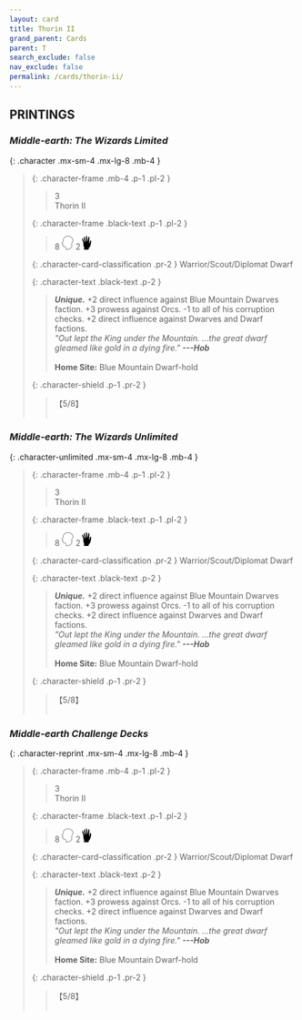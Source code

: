 ```yaml
---
layout: card
title: Thorin II
grand_parent: Cards
parent: T
search_exclude: false
nav_exclude: false
permalink: /cards/thorin-ii/
---
```


## PRINTINGS


### _Middle-earth: The Wizards Limited_

{: .character .mx-sm-4 .mx-lg-8 .mb-4 }
> {: .character-frame .mb-4 .p-1 .pl-2 }
> > <div class="card-mp">3</div>
> > <div class="character-card-name">Thorin II</div>
>
> {: .character-frame .black-text .p-1 .pl-2 }
> > 8 ![](/assets/images/mind.svg) 2![](/assets/images/di.svg)
>
> {: .character-card-classification .pr-2 }
> Warrior/Scout/Diplomat Dwarf
>
> {: .character-text .black-text .p-2 }
> > _**Unique.**_ +2 direct influence against Blue Mountain Dwarves faction. +3 prowess against Orcs. -1 to all of his corruption checks. +2 direct influence against Dwarves and Dwarf factions. <br>_"Out lept the King under the Mountain. ...the great dwarf gleamed like gold in a dying fire."_ ***---Hob***  <br><br>**Home Site:** Blue Mountain Dwarf-hold 
>
> {: .character-shield .p-1 .pr-2 }
> > <div class="card-shield">【5/8】</div>
> > <div class="card-corruption">&nbsp;</div>

### _Middle-earth: The Wizards Unlimited_

{: .character-unlimited .mx-sm-4 .mx-lg-8 .mb-4 }
> {: .character-frame .mb-4 .p-1 .pl-2 }
> > <div class="card-mp">3</div>
> > <div class="character-card-name">Thorin II</div>
>
> {: .character-frame .black-text .p-1 .pl-2 }
> > 8 ![](/assets/images/mind.svg) 2![](/assets/images/di.svg)
>
> {: .character-card-classification .pr-2 }
> Warrior/Scout/Diplomat Dwarf
>
> {: .character-text .black-text .p-2 }
> > _**Unique.**_ +2 direct influence against Blue Mountain Dwarves faction. +3 prowess against Orcs. -1 to all of his corruption checks. +2 direct influence against Dwarves and Dwarf factions. <br>_"Out lept the King under the Mountain. ...the great dwarf gleamed like gold in a dying fire."_ ***---Hob***  <br><br>**Home Site:** Blue Mountain Dwarf-hold 
>
> {: .character-shield .p-1 .pr-2 }
> > <div class="card-shield">【5/8】</div>
> > <div class="card-corruption">&nbsp;</div>

### _Middle-earth Challenge Decks_

{: .character-reprint .mx-sm-4 .mx-lg-8 .mb-4 }
> {: .character-frame .mb-4 .p-1 .pl-2 }
> > <div class="card-mp">3</div>
> > <div class="character-card-name">Thorin II</div>
>
> {: .character-frame .black-text .p-1 .pl-2 }
> > 8 ![](/assets/images/mind.svg) 2![](/assets/images/di.svg)
>
> {: .character-card-classification .pr-2 }
> Warrior/Scout/Diplomat Dwarf
>
> {: .character-text .black-text .p-2 }
> > _**Unique.**_ +2 direct influence against Blue Mountain Dwarves faction. +3 prowess against Orcs. -1 to all of his corruption checks. +2 direct influence against Dwarves and Dwarf factions. <br>_"Out lept the King under the Mountain. ...the great dwarf gleamed like gold in a dying fire."_ ***---Hob***  <br><br>**Home Site:** Blue Mountain Dwarf-hold 
>
> {: .character-shield .p-1 .pr-2 }
> > <div class="card-shield">【5/8】</div>
> > <div class="card-corruption">&nbsp;</div>
